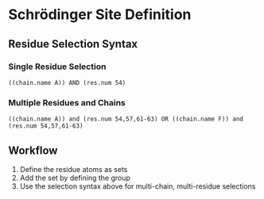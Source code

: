 # Schrödinger Site Definition

## Residue Selection Syntax

### Single Residue Selection
```
((chain.name A)) AND (res.num 54)
```

### Multiple Residues and Chains
```
((chain.name A)) and (res.num 54,57,61-63) OR ((chain.name F)) and (res.num 54,57,61-63)
```

## Workflow
1. Define the residue atoms as sets
2. Add the set by defining the group
3. Use the selection syntax above for multi-chain, multi-residue selections
